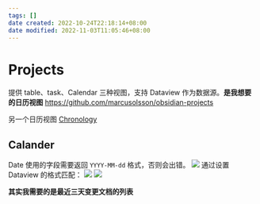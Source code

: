 ```yaml
---
tags: []
date created: 2022-10-24T22:18:14+08:00
date modified: 2022-11-03T11:05:46+08:00
---
```


# Projects

提供 table、task、Calendar 三种视图，支持 Dataview 作为数据源。**是我想要的日历视图**
<https://github.com/marcusolsson/obsidian-projects>

另一个日历视图 [Chronology](Chronology.md)

## Calander

Date 使用的字段需要返回 `YYYY-MM-dd` 格式，否则会出错。
![](../_assets/Projects_files/96fa23b1-f15b-4359-b3e7-1332a7a29f6d.png)
通过设置 Dataview 的格式匹配：
![](../_assets/Projects_files/3c564fd2-d2de-435f-9f48-b89b758f42ea.png)
![](../_assets/Projects_files/Pasted%20image%2020221031161854.png)

**其实我需要的是最近三天变更文档的列表**
